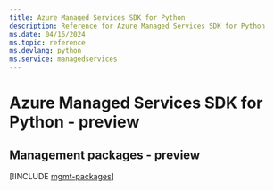 ```yaml
---
title: Azure Managed Services SDK for Python
description: Reference for Azure Managed Services SDK for Python
ms.date: 04/16/2024
ms.topic: reference
ms.devlang: python
ms.service: managedservices
---
```

# Azure Managed Services SDK for Python - preview

## Management packages - preview
[!INCLUDE [mgmt-packages](managed-services-mgmt-index.md)]